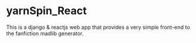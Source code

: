 # yarnSpin_React

This is a django &  reactjs web app that provides a very simple front-end to the fanfiction madlib generator.
